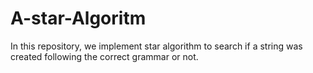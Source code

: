# A-star-Algoritm

In this repository, we implement star algorithm to search if a string was created following the correct grammar or not.
